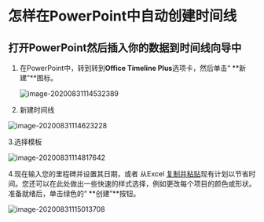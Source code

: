 # 怎样在PowerPoint中自动创建时间线

## 打开PowerPoint然后插入你的数据到时间线向导中

1. 在PowerPoint中，转到转到**Office Timeline Plus**选项卡，然后单击“ **新建”**图标。

   ![image-20200831114532389](https://gitee.com/zr001/writeimges/raw/master/images/image-20200831114532389.png)

2. 新建时间线

![image-20200831114623228](https://gitee.com/zr001/writeimges/raw/master/images/image-20200831114623228.png)

3.选择模板

![image-20200831114817642](https://gitee.com/zr001/writeimges/raw/master/images/image-20200831114817642.png)

4.现在输入您的里程碑并设置其日期，或者 从Excel [复制并粘贴](https://www.officetimeline.com/videos/copy-paste-data-from-excel)现有计划以节省时间。您还可以在此处做出一些快速的样式选择，例如更改每个项目的颜色或形状。准备就绪后，单击绿色的“ **创建”**按钮。

![image-20200831115013708](https://gitee.com/zr001/writeimges/raw/master/images/image-20200831115013708.png)
